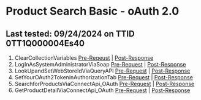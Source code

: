 # Product Search Basic - oAuth 2.0
## Last tested: 09/24/2024 on TTID 0TT1Q000004Es40

1. ClearCollectionVariables [Pre-Reqeust](../LegoBin/ClearCollectionVariables_PreRequest.js) | [Post-Response](../LegoBin/ClearCollectionVariables_PostResponse.js)
1. LogInAsSystemAdministratorViaSoap [Pre-Request](../LegoBin/LogInAsSystemAdministratorViaSoap_PreRequest.js) | [Post-Response](../LegoBin/LogInAsSystemAdministratorViaSoap_PostResponse.js)
1. LookUpandSetWebStoreIdViaQueryAPI [Pre-Request](../LegoBin/LookUpandSetWebStoreIdViaQueryAPI_PreRequest.js) | [Post-Response](../LegoBin/LookUpandSetWebStoreIdViaQueryAPI_PostResponse.js)
1. SetYourOAuth2TokeninAuthorizationTab [Pre-Request](../LegoBin/XYZ_PreRequest.js) | [Post-Response](../LegoBin/XYZ_PostResponse.js)
1. SearchforProductsViaConnectApi_OAuth [Pre-Request](../LegoBin/XYZ_PreRequest.js) | [Post-Response](../LegoBin/XYZ_PostResponse.js)
1. GetProductDetailViaConnectApi_OAuth [Pre-Request](../LegoBin/XYZ_PreRequest.js) | [Post-Response](../LegoBin/XYZ_PostResponse.js)